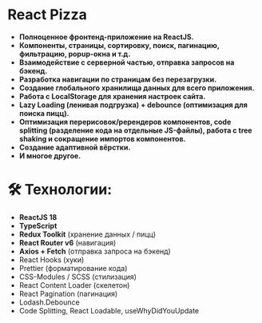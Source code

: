 # React Pizza

- **Полноценное фронтенд-приложение на ReactJS.**
- **Компоненты, страницы, сортировку, поиск, пагинацию, фильтрацию, popup-окна и т.д.**
- **Взаимодействие с серверной частью, отправка запросов на бэкенд.**
- **Разработка навигации по страницам без перезагрузки.**
- **Создание глобального хранилища данных для всего приложения.**
- **Работа с LocalStorage для хранения настроек сайта.**
- **Lazy Loading (ленивая подгрузка) + debounce (оптимизация для поиска пицц).**
- **Оптимизация перерисовок/ререндеров компонентов, code splitting (разделение кода на отдельные JS-файлы), работа с tree shaking и сокращение импортов компонентов.**
- **Создание адаптивной вёрстки.**
- **И многое другое.**

# 🛠 Технологии:

- **ReactJS 18**
- **TypeScript**
- **Redux Toolkit** (хранение данных / пицц)
- **React Router v6** (навигация)
- **Axios + Fetch** (отправка запроса на бэкенд)
- React Hooks (хуки)
- Prettier (форматирование кода)
- CSS-Modules / SCSS (стилизация)
- React Content Loader (скелетон)
- React Pagination (пагинация)
- Lodash.Debounce
- Code Splitting, React Loadable, useWhyDidYouUpdate
